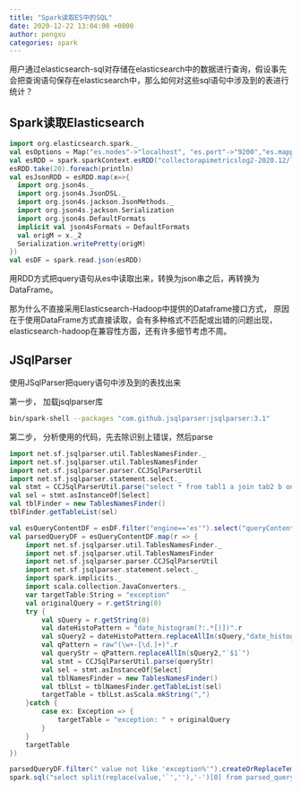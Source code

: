```yaml
---
title: "Spark读取ES中的SQL"
date: 2020-12-22 13:04:00 +0800
author: pengxu
categories: spark
---
```


用户通过elasticsearch-sql对存储在elasticsearch中的数据进行查询，假设事先会把查询语句保存在elasticsearch中，那么如何对这些sql语句中涉及到的表进行统计？

## Spark读取Elasticsearch

```scala
import org.elasticsearch.spark._
val esOptions = Map("es.nodes"->"localhost", "es.port"->"9200","es.mapping.date.rich"->"false")
val esRDD = spark.sparkContext.esRDD("collectorapimetricslog2-2020.12/logs", esOptions)
esRDD.take(20).foreach(println)
val esJsonRDD = esRDD.map(x=>{
  import org.json4s._
  import org.json4s.JsonDSL._
  import org.json4s.jackson.JsonMethods._
  import org.json4s.jackson.Serialization
  import org.json4s.DefaultFormats
  implicit val json4sFormats = DefaultFormats
  val origM = x._2
  Serialization.writePretty(origM)
})
val esDF = spark.read.json(esRDD)
```

用RDD方式把query语句从es中读取出来，转换为json串之后，再转换为DataFrame。

那为什么不直接采用Elasticsearch-Hadoop中提供的Dataframe接口方式， 原因在于使用DataFrame方式直接读取，会有多种格式不匹配或出错的问题出现，elasticsearch-hadoop在兼容性方面，还有许多细节考虑不周。

## JSqlParser

使用JSqlParser把query语句中涉及到的表找出来

第一步， 加载jsqlparser库

```bash
bin/spark-shell --packages "com.github.jsqlparser:jsqlparser:3.1"
```

第二步， 分析使用的代码，先去除识别上错误，然后parse

```scala
import net.sf.jsqlparser.util.TablesNamesFinder._
import net.sf.jsqlparser.util.TablesNamesFinder
import net.sf.jsqlparser.parser.CCJSqlParserUtil
import net.sf.jsqlparser.statement.select._
val stmt = CCJSqlParserUtil.parse("select * from tabl1 a join tab2 b on a.id=b.id")
val sel = stmt.asInstanceOf[Select]
val tblFinder = new TablesNamesFinder()
tblFinder.getTableList(sel)

val esQueryContentDF = esDF.filter("engine=='es'").select("queryContent")
val parsedQueryDF = esQueryContentDF.map(r => {
    import net.sf.jsqlparser.util.TablesNamesFinder._
    import net.sf.jsqlparser.util.TablesNamesFinder
    import net.sf.jsqlparser.parser.CCJSqlParserUtil
    import net.sf.jsqlparser.statement.select._
    import spark.implicits._
    import scala.collection.JavaConverters._
    var targetTable:String = "exception"
    val originalQuery = r.getString(0)
    try {
        val sQuery = r.getString(0)
        val dateHistoPattern = "date_histogram(?:.*[)])".r
        val sQuery2 = dateHistoPattern.replaceAllIn(sQuery,"date_histogram()")
        val qPattern = raw"(\w+-[\d.]+)".r
        val queryStr = qPattern.replaceAllIn(sQuery2,"`$1`")
        val stmt = CCJSqlParserUtil.parse(queryStr)
        val sel = stmt.asInstanceOf[Select]
        val tblNamesFinder = new TablesNamesFinder()
        val tblLst = tblNamesFinder.getTableList(sel)
        targetTable = tblLst.asScala.mkString(",")
    }catch {
        case ex: Exception => {
            targetTable = "exception: " + originalQuery
        }
    }
    targetTable
})

parsedQueryDF.filter(" value not like 'exception%'").createOrReplaceTempView("parsed_query")
spark.sql("select split(replace(value,'`',''),'-')[0] from parsed_query").distinct.collect.foreach(println)
```
